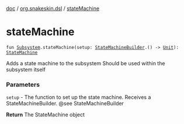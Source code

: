 [doc](../index.md) / [org.snakeskin.dsl](index.md) / [stateMachine](./state-machine.md)

# stateMachine

`fun `[`Subsystem`](../org.snakeskin.subsystem/-subsystem/index.md)`.stateMachine(setup: `[`StateMachineBuilder`](-state-machine-builder/index.md)`.() -> `[`Unit`](https://kotlinlang.org/api/latest/jvm/stdlib/kotlin/-unit/index.html)`): `[`StateMachine`](../org.snakeskin.state/-state-machine/index.md)

Adds a state machine to the subsystem
Should be used within the subsystem itself

### Parameters

`setup` - The function to set up the state machine.  Receives a StateMachineBuilder.  @see StateMachineBuilder

**Return**
The StateMachine object

